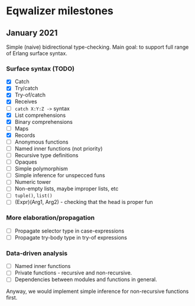# Eqwalizer milestones

## January 2021

Simple (naive) bidirectional type-checking. Main goal: to support full range of
Erlang surface syntax.

### Surface syntax (TODO)

- [x] Catch
- [x] Try/catch
- [x] Try-of/catch
- [x] Receives
- [ ] `catch X:Y:Z ->` syntax
- [x] List comprehensions
- [x] Binary comprehensions
- [ ] Maps
- [x] Records
- [ ] Anonymous functions
- [ ] Named inner functions (not priority)
- [ ] Recursive type definitions
- [ ] Opaques
- [ ] Simple polymorphism
- [ ] Simple inference for unspecced funs
- [ ] Numeric tower
- [ ] Non-empty lists, maybe improper lists, etc
- [ ] `tuple()`, `list()`
- [ ] (Expr)(Arg1, Arg2) - checking that the head is proper fun

### More elaboration/propagation

- [ ] Propagate selector type in case-expressions
- [ ] Propagate try-body type in try-of expressions

### Data-driven analysis

- [ ] Named inner functions
- [ ] Private functions - recursive and non-recursive.
- [ ] Dependencies between modules and functions in general.

Anyway, we would implement simple inference for non-recursive functions first.
